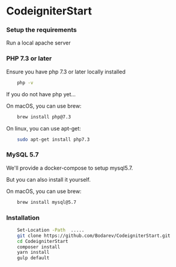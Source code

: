 # CodeigniterStart

### Setup the requirements

Run a local apache server


### PHP 7.3 or later
Ensure you have php 7.3 or later locally installed

```bash
    php -v
```

If you do not have php yet...

On macOS, you can use brew:
```bash
    brew install php@7.3
```

On linux, you can use apt-get:
```bash
    sudo apt-get install php7.3
```

### MySQL 5.7

We'll provide a docker-compose to setup mysql5.7.

But you can also install it yourself.

On macOS, you can use brew:
```bash
    brew install mysql@5.7
```

### Installation

```bash
    Set-Location -Path  .....
    git clone https://github.com/Bodarev/CodeigniterStart.git
    cd CodeigniterStart
    composer install
    yarn install
    gulp default
```
